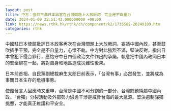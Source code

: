 ```yaml
---
layout: post
title: 中方：強烈不滿日本政客在台灣問題上大放厥詞　完全是不自量力
date: 2024-01-09 22:51:43.000000000 +08:00
link: https://news.rthk.hk/rthk/ch/component/k2/1735582-20240109.htm
categories: rthk
---
```


中國駐日本使館批評日本政客再次在台灣問題上大放厥詞，妄議中國內政，甚至鼓吹插手干預，完全是不自量力，心懷不軌。中方對此強烈不滿，堅決反對，指出日本曾犯下侵台罪行，應恪守中日四個政治文件作出的承諾，執意把中國內政同日本的安全綁在一起，將對自身和地區造成災難性後果。

日本前首相、自民黨副總裁麻生太郎日前表示，「台灣有事」必然發生，並將成為事關日本生存的危機事態。

使館發言人回應時又重申，台灣是中國不可分割的一部分，台灣問題純屬中國內政。「台獨」分裂活動及外部勢力慫恿干涉是威脅台海的最大亂源。堅決遏制謀獨挑釁，才能真正維護和平安全。
